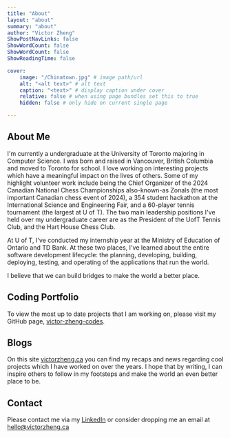 ```yaml
---
title: "About"
layout: "about"
summary: "about"
author: "Victor Zheng"
ShowPostNavLinks: false
ShowWordCount: false
ShowWordCount: false
ShowReadingTime: false

cover:
    image: "/Chinatown.jpg" # image path/url
    alt: "<alt text>" # alt text
    caption: "<text>" # display caption under cover
    relative: false # when using page bundles set this to true
    hidden: false # only hide on current single page

---
```


## About Me

I'm currently a undergraduate at the University of Toronto majoring in Computer Science. I was born and raised in Vancouver, British Columbia and moved to Toronto for school. I love working on interesting projects which have a meaningful impact on the lives of others. Some of my highlight volunteer work include being the Chief Organizer of the 2024 Canadian National Chess Championships also-known-as Zonals (the most important Canadian chess event of 2024), a 354 student hackathon at the International Science and Engineering Fair, and a 60-player tennis tournament (the largest at U of T). The two main leadership positions I've held over my undergraduate career are as the President of the UofT Tennis Club, and the Hart House Chess Club. 

At U of T, I've conducted my internship year at the Ministry of Education of Ontario and TD Bank. At these two places, I've learned about the entire software development lifecycle: the planning, developing, building, deploying, testing, and operating of the applications that run the world. 

I believe that we can build bridges to make the world a better place. 


## Coding Portfolio

To view the most up to date projects that I am working on, please visit my GitHub page, [victor-zheng-codes]("https://github.com/victor-zheng-codes").

## Blogs

On this site [victorzheng.ca](https://victorzheng.ca) you can find my recaps and news regarding cool projects which I have worked on over the years. I hope that by writing, I can inspire others to follow in my footsteps and make the world an even better place to be.  
		
## Contact

Please contact me via my [LinkedIn](https://www.linkedin.com/in/victor-zheng1) or consider dropping me an email at [hello@victorzheng.ca](mailto:hello@victorzheng.ca)
